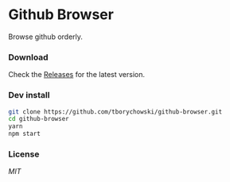 # Github Browser
Browse github orderly.

### Download
Check the [Releases](https://github.com/tborychowski/github-browser/releases) for the latest version.


### Dev install
```sh
git clone https://github.com/tborychowski/github-browser.git
cd github-browser
yarn
npm start
```


### License
*MIT*
